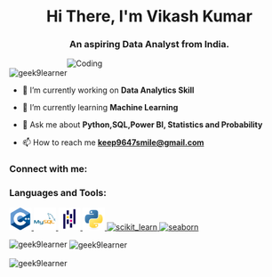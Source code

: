 <h1 align="center">Hi There, I'm Vikash Kumar</h1>
<h3 align="center">An aspiring Data Analyst from India.</h3>
<img align="right" alt="Coding" width="400" src="https://freelancersacademy.com/wp-content/uploads/2018/06/3ae419_b187b75e0a194ec9832b9c716c5a169f_mv2.gif">

<p align="left"> <img src="https://komarev.com/ghpvc/?username=geek9learner&label=Profile%20views&color=0e75b6&style=flat" alt="geek9learner" /> </p>

- 🔭 I’m currently working on **Data Analytics Skill**

- 🌱 I’m currently learning **Machine Learning**

- 💬 Ask me about **Python,SQL,Power BI, Statistics and Probability**

- 📫 How to reach me **keep9647smile@gmail.com**

<h3 align="left">Connect with me:</h3>
<p align="left">
</p>

<h3 align="left">Languages and Tools:</h3>
<p align="left"> <a href="https://www.w3schools.com/cpp/" target="_blank" rel="noreferrer"> <img src="https://raw.githubusercontent.com/devicons/devicon/master/icons/cplusplus/cplusplus-original.svg" alt="cplusplus" width="40" height="40"/> </a> <a href="https://www.mysql.com/" target="_blank" rel="noreferrer"> <img src="https://raw.githubusercontent.com/devicons/devicon/master/icons/mysql/mysql-original-wordmark.svg" alt="mysql" width="40" height="40"/> </a> <a href="https://pandas.pydata.org/" target="_blank" rel="noreferrer"> <img src="https://raw.githubusercontent.com/devicons/devicon/2ae2a900d2f041da66e950e4d48052658d850630/icons/pandas/pandas-original.svg" alt="pandas" width="40" height="40"/> </a> <a href="https://www.python.org" target="_blank" rel="noreferrer"> <img src="https://raw.githubusercontent.com/devicons/devicon/master/icons/python/python-original.svg" alt="python" width="40" height="40"/> </a> <a href="https://scikit-learn.org/" target="_blank" rel="noreferrer"> <img src="https://upload.wikimedia.org/wikipedia/commons/0/05/Scikit_learn_logo_small.svg" alt="scikit_learn" width="40" height="40"/> </a> <a href="https://seaborn.pydata.org/" target="_blank" rel="noreferrer"> <img src="https://seaborn.pydata.org/_images/logo-mark-lightbg.svg" alt="seaborn" width="40" height="40"/> </a> </p>

<p><img align="left" src="https://github-readme-stats.vercel.app/api/top-langs?username=geek9learner&show_icons=true&locale=en&layout=compact" alt="geek9learner" /></p>

<p>&nbsp;<img align="center" src="https://github-readme-stats.vercel.app/api?username=geek9learner&show_icons=true&locale=en" alt="geek9learner" /></p>

<p><img align="center" src="https://github-readme-streak-stats.herokuapp.com/?user=geek9learner&" alt="geek9learner" /></p>
